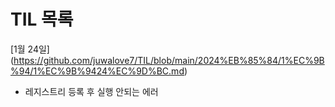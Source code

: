 # TIL 목록

[1월 24일] (https://github.com/juwalove7/TIL/blob/main/2024%EB%85%84/1%EC%9B%94/1%EC%9B%9424%EC%9D%BC.md)

- 레지스트리 등록 후 실행 안되는 에러